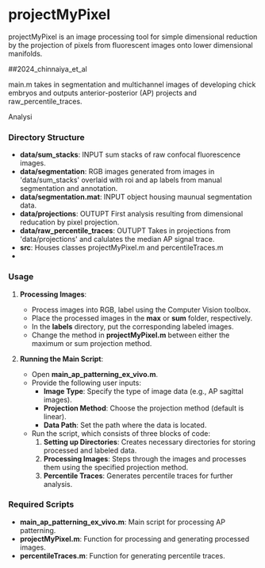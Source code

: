 # projectMyPixel

projectMyPixel is an image processing tool for simple dimensional reduction by the projection of pixels from fluorescent images onto lower dimensional manifolds.


##2024_chinnaiya_et_al

main.m takes in segmentation and multichannel images of developing chick embryos and outputs anterior-posterior (AP) projects and raw_percentile_traces.

Analysi

### Directory Structure

- **data/sum_stacks**: INPUT sum stacks of raw confocal fluorescence images.
- **data/segmentation**: RGB images generated from images in 'data/sum_stacks' overlaid with roi and ap labels from manual segmentation and annotation.
- **data/segmentation.mat**: INPUT object housing maunual segmentation data.
- **data/projections**: OUTUPT First analysis resulting from dimensional reducation by pixel projection.
- **data/raw_percentile_traces**: OUTUPT Takes in projections from 'data/projections' and calulates the median AP signal trace.
- **src**: Houses classes projectMyPixel.m and percentileTraces.m
-
### Usage

1. **Processing Images**:
   - Process images into RGB, label using the Computer Vision toolbox.
   - Place the processed images in the **max** or **sum** folder, respectively.
   - In the **labels** directory, put the corresponding labeled images.
   - Change the method in **projectMyPixel.m** between either the maximum or sum projection method.

2. **Running the Main Script**:
   - Open **main_ap_patterning_ex_vivo.m**.
   - Provide the following user inputs:
     - **Image Type**: Specify the type of image data (e.g., AP sagittal images).
     - **Projection Method**: Choose the projection method (default is linear).
     - **Data Path**: Set the path where the data is located.
   - Run the script, which consists of three blocks of code:
     1. **Setting up Directories**: Creates necessary directories for storing processed and labeled data.
     2. **Processing Images**: Steps through the images and processes them using the specified projection method.
     3. **Percentile Traces**: Generates percentile traces for further analysis.

### Required Scripts

- **main_ap_patterning_ex_vivo.m**: Main script for processing AP patterning.
- **projectMyPixel.m**: Function for processing and generating processed images.
- **percentileTraces.m**: Function for generating percentile traces.

